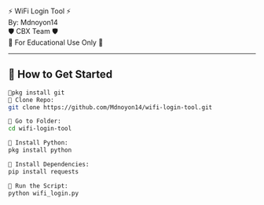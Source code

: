 
⚡️ WiFi Login Tool ⚡️  
      By: Mdnoyon14  
     🛡️ CBX Team 🛡️  
   🛑 For Educational Use Only 🛑

---

## 🚀 How to Get Started

```bash
🔹pkg install git
🔹 Clone Repo:  
git clone https://github.com/Mdnoyon14/wifi-login-tool.git

🔹 Go to Folder:  
cd wifi-login-tool

🔹 Install Python:  
pkg install python

🔹 Install Dependencies:  
pip install requests

🔹 Run the Script:  
python wifi_login.py


